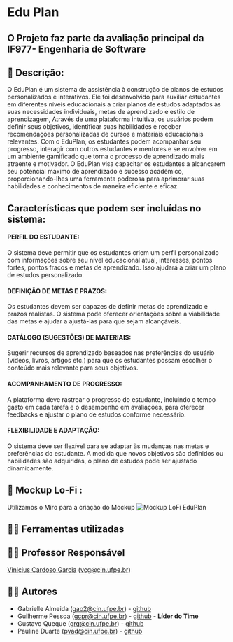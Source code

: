 # Edu Plan

## O Projeto faz parte da avaliação principal da **IF977- Engenharia de Software**

## 📑 Descrição:
O EduPlan é um sistema de assistência à construção de planos de estudos personalizados e interativos. Ele foi desenvolvido para auxiliar estudantes em diferentes níveis educacionais a criar planos de estudos adaptados às suas necessidades individuais, metas de aprendizado e estilo de aprendizagem, Através de uma plataforma intuitiva, os usuários podem definir seus objetivos, identificar suas habilidades e receber recomendações personalizadas de cursos e materiais educacionais relevantes. Com o EduPlan, os estudantes podem acompanhar seu progresso, interagir com outros estudantes e mentores e se envolver em um ambiente gamificado que torna o processo de aprendizado mais atraente e motivador. O EduPlan visa capacitar os estudantes a alcançarem seu potencial máximo de aprendizado e sucesso acadêmico, proporcionando-lhes uma ferramenta poderosa para aprimorar suas habilidades e conhecimentos de maneira eficiente e eficaz.

## Características que podem ser incluídas no sistema:
#### PERFIL DO ESTUDANTE: 
O sistema deve permitir que os estudantes criem um perfil personalizado com informações sobre seu nível educacional atual, interesses, pontos fortes, pontos fracos e metas de aprendizado. Isso ajudará a criar um plano de estudos personalizado.
#### DEFINIÇÃO DE METAS E PRAZOS: 
Os estudantes devem ser capazes de definir metas de aprendizado e prazos realistas. O sistema pode oferecer orientações sobre a viabilidade das metas e ajudar a ajustá-las para que sejam alcançáveis.
#### CATÁLOGO (SUGESTÕES) DE MATERIAIS: 
Sugerir recursos de aprendizado baseados nas preferências do usuário (vídeos, livros, artigos etc.) para que os estudantes possam escolher o conteúdo mais relevante para seus objetivos.
#### ACOMPANHAMENTO DE PROGRESSO: 
A plataforma deve rastrear o progresso do estudante, incluindo o tempo gasto em cada tarefa e o desempenho em avaliações, para oferecer feedbacks e ajustar o plano de estudos conforme necessário.
#### FLEXIBILIDADE E ADAPTAÇÃO: 
O sistema deve ser flexível para se adaptar às mudanças nas metas e preferências do estudante. A medida que novos objetivos são definidos ou habilidades são adquiridas, o plano de estudos pode ser ajustado dinamicamente.




## &#x1F4C3; Mockup Lo-Fi :
Utilizamos o Miro para a criação do Mockup
![Mockup LoFi EduPlan](https://github.com/GabrielleAlmeida12/Engenharia-de-software/assets/93964438/81b00db8-b9aa-4980-953b-6fd9a9fd488c)


## 👨‍💻 Ferramentas utilizadas 


## 👨‍🏫 Professor Responsável
  [Vinicius Cardoso Garcia](https://viniciusgarcia.me/) (vcg@cin.ufpe.br)


## 👨‍🎓 Autores 
- Gabrielle Almeida (gao2@cin.ufpe.br) - [github](https://github.com/GabrielleAlmeida12)
- Guilherme Pessoa  (gcpr@cin.ufpe.br) - [github](https://github.com/GuiCPessoa) - **Líder do Time** 
- Gustavo Queque (grq@cin.ufpe.br) -  [github](https://github.com/gqueque)
- Pauline Duarte (pvad@cin.ufpe.br) - [github](https://github.com/PaulineDuarte)
